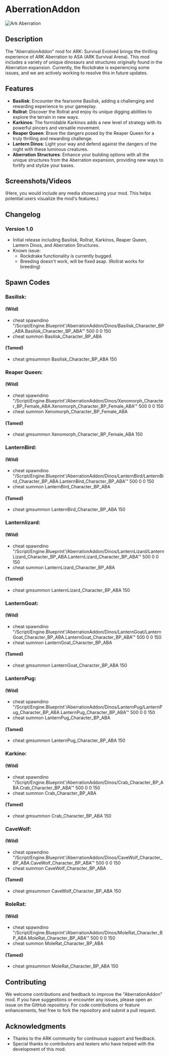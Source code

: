 # AberrationAddon
![Ark Aberration](https://github.com/Therideru/ARK-Aberrationaddon/assets/6213026/c1891d0e-6fda-4d69-80ef-c38d9e14a4ce)
## Description
The "AberrationAddon" mod for ARK: Survival Evolved brings the thrilling experience of ARK Aberration to ASA (ARK Survival Arena). This mod includes a variety of unique dinosaurs and structures originally found in the Aberration expansion. Currently, the Rockdrake is experiencing some issues, and we are actively working to resolve this in future updates.

## Features

- **Basilisk**: Encounter the fearsome Basilisk, adding a challenging and rewarding experience to your gameplay.
- **Rollrat**: Discover the Rollrat and enjoy its unique digging abilities to explore the terrain in new ways.
- **Karkinos**: The formidable Karkinos adds a new level of strategy with its powerful pincers and versatile movement.
- **Reaper Queen**: Brave the dangers posed by the Reaper Queen for a truly thrilling and rewarding challenge.
- **Lantern Dinos**: Light your way and defend against the dangers of the night with these luminous creatures.
- **Aberration Structures**: Enhance your building options with all the unique structures from the Aberration expansion, providing new ways to fortify and stylize your bases.

## Screenshots/Videos
(Here, you would include any media showcasing your mod. This helps potential users visualize the mod's features.)

## Changelog
### Version 1.0
- Initial release including Basilisk, Rollrat, Karkinos, Reaper Queen, Lantern Dinos, and Aberration Structures.
- Known issue:
    - Rockdrake functionality is currently bugged.
    - Breeding doesn't work, will be fixed asap. (Rollrat works for breeding)

## Spawn Codes
### Basilisk: 
#### (Wild)
- cheat spawndino "/Script/Engine.Blueprint'/AberrationAddon/Dinos/Basilisk_Character_BP_ABA.Basilisk_Character_BP_ABA'" 500 0 0 150
- cheat summon Basilisk_Character_BP_ABA
#### (Tamed)        
- cheat gmsummon Basilisk_Character_BP_ABA 150
### Reaper Queen:
#### (Wild)
- cheat spawndino "/Script/Engine.Blueprint'/AberrationAddon/Dinos/Xenomorph_Character_BP_Female_ABA.Xenomorph_Character_BP_Female_ABA'" 500 0 0 150
- cheat summon Xenomorph_Character_BP_Female_ABA
#### (Tamed)
- cheat gmsummon Xenomorph_Character_BP_Female_ABA 150
### LanternBird:
#### (Wild)
- cheat spawndino "/Script/Engine.Blueprint'/AberrationAddon/Dinos/LanternBird/LanternBird_Character_BP_ABA.LanternBird_Character_BP_ABA'" 500 0 0 150
- cheat summon LanternBird_Character_BP_ABA
#### (Tamed)
- cheat gmsummon LanternBird_Character_BP_ABA 150
### Lanternlizard:
#### (Wild)
- cheat spawndino "/Script/Engine.Blueprint'/AberrationAddon/Dinos/LanternLizard/LanternLizard_Character_BP_ABA.LanternLizard_Character_BP_ABA'" 500 0 0 150
- cheat summon LanternLizard_Character_BP_ABA
#### (Tamed)
- cheat gmsummon LanternLizard_Character_BP_ABA 150
### LanternGoat:
#### (Wild)
- cheat spawndino "/Script/Engine.Blueprint'/AberrationAddon/Dinos/LanternGoat/LanternGoat_Character_BP_ABA.LanternGoat_Character_BP_ABA'" 500 0 0 150
- cheat summon LanternGoat_Character_BP_ABA
#### (Tamed)
- cheat gmsummon LanternGoat_Character_BP_ABA 150
### LanternPug:
#### (Wild)
- cheat spawndino "/Script/Engine.Blueprint'/AberrationAddon/Dinos/LanternPug/LanternPug_Character_BP_ABA.LanternPug_Character_BP_ABA'" 500 0 0 150
- cheat summon LanternPug_Character_BP_ABA
#### (Tamed)
- cheat gmsummon LanternPug_Character_BP_ABA 150
### Karkino:
#### (Wild)
- cheat spawndino "/Script/Engine.Blueprint'/AberrationAddon/Dinos/Crab_Character_BP_ABA.Crab_Character_BP_ABA'" 500 0 0 150
- cheat summon Crab_Character_BP_ABA
#### (Tamed)
- cheat gmsummon Crab_Character_BP_ABA 150
### CaveWolf:
#### (Wild)
- cheat spawndino "/Script/Engine.Blueprint'/AberrationAddon/Dinos/CaveWolf_Character_BP_ABA.CaveWolf_Character_BP_ABA'" 500 0 0 150
- cheat summon CaveWolf_Character_BP_ABA
#### (Tamed)
- cheat gmsummon CaveWolf_Character_BP_ABA 150
### RoleRat:
#### (Wild)
- cheat spawndino "/Script/Engine.Blueprint'/AberrationAddon/Dinos/MoleRat_Character_BP_ABA.MoleRat_Character_BP_ABA'" 500 0 0 150
- cheat summon MoleRat_Character_BP_ABA
#### (Tamed)
- cheat gmsummon MoleRat_Character_BP_ABA 150 

## Contributing
We welcome contributions and feedback to improve the "AberrationAddon" mod. If you have suggestions or encounter any issues, please open an issue on the GitHub repository. For code contributions or feature enhancements, feel free to fork the repository and submit a pull request.

## Acknowledgments
- Thanks to the ARK community for continuous support and feedback.
- Special thanks to contributors and testers who have helped with the development of this mod.
